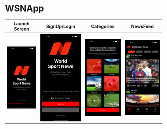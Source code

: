 # WSNApp


| Launch Screen | SignUp/Login |   Categories  |   NewsFeed    |
| --------------|--------------|---------------|---------------|
|  ![](10.png)  | ![](20.png)  |  ![](30.png)  |  ![](40.png)  |



